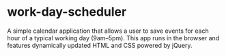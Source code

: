 # work-day-scheduler
A simple calendar application that allows a user to save events for each hour of a typical working day (9am–5pm). This app runs in the browser and features dynamically updated HTML and CSS powered by jQuery.
